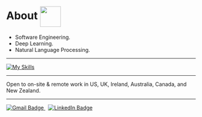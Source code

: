 # About <img align="center" src="https://user-images.githubusercontent.com/50717968/152670053-2981f442-b7f8-4e5e-85ac-8dbee19b5473.png" height="55"/>
<!--- An experiential and adaptable learner ready to tackle any challenging problem as an opportunity to make the best of it. -->

- Software Engineering.
- Deep Learning.
- Natural Language Processing.

<hr>

[![My Skills](https://skillicons.dev/icons?i=java,python,cpp,cs,ts,r,sass,sklearn,tensorflow,pytorch,aws,azure,docker,kubernetes,terraform)](https://skillicons.dev)

<hr>

Open to on-site & remote work in US, UK, Ireland, Australia, Canada, and New Zealand.

<hr>
  
<div id="badges">
  <a href="mailto:kshatriya.prithvi.raj.27@gmail.com?">
    <img src="https://img.shields.io/badge/gmail-%23DD0031.svg?&style=for-the-badge&logo=gmail&logoColor=white" alt="Gmail Badge"/>
  </a>
  &nbsp;
  <a href="https://www.linkedin.com/in/prithvi-raj-k-3431a8162/">
    <img src="https://img.shields.io/badge/LinkedIn-blue?style=for-the-badge&logo=linkedin&logoColor=white" alt="LinkedIn Badge"/>
  </a>
</div>
